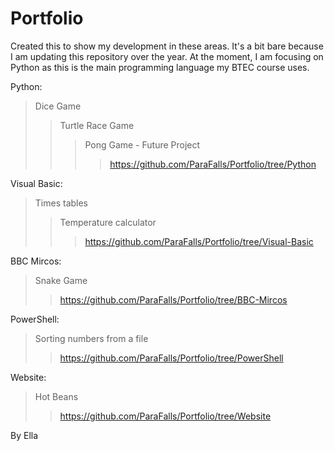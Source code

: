 # Portfolio
Created this to show my development in these areas. It's a bit bare because I am updating this repository over the year.
At the moment, I am focusing on Python as this is the main programming language my BTEC course uses.

Python:
>Dice Game
>>Turtle Race Game
>>>Pong Game - Future Project
>>>>https://github.com/ParaFalls/Portfolio/tree/Python


Visual Basic:
>Times tables
>>Temperature calculator
>>>https://github.com/ParaFalls/Portfolio/tree/Visual-Basic


BBC Mircos:
>Snake Game
>>https://github.com/ParaFalls/Portfolio/tree/BBC-Mircos

PowerShell:
>Sorting numbers from a file 
>>https://github.com/ParaFalls/Portfolio/tree/PowerShell


Website:
>Hot Beans
>>https://github.com/ParaFalls/Portfolio/tree/Website

By Ella
